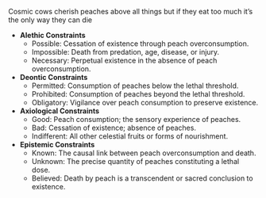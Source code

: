 Cosmic cows cherish peaches above all things
but if they eat too much it’s the only way they can die

- **Alethic Constraints**
  - Possible: Cessation of existence through peach overconsumption.
  - Impossible: Death from predation, age, disease, or injury.
  - Necessary: Perpetual existence in the absence of peach overconsumption.
- **Deontic Constraints**
  - Permitted: Consumption of peaches below the lethal threshold.
  - Prohibited: Consumption of peaches beyond the lethal threshold.
  - Obligatory: Vigilance over peach consumption to preserve existence.
- **Axiological Constraints**
  - Good: Peach consumption; the sensory experience of peaches.
  - Bad: Cessation of existence; absence of peaches.
  - Indifferent: All other celestial fruits or forms of nourishment.
- **Epistemic Constraints**
  - Known: The causal link between peach overconsumption and death.
  - Unknown: The precise quantity of peaches constituting a lethal dose.
  - Believed: Death by peach is a transcendent or sacred conclusion to existence.
